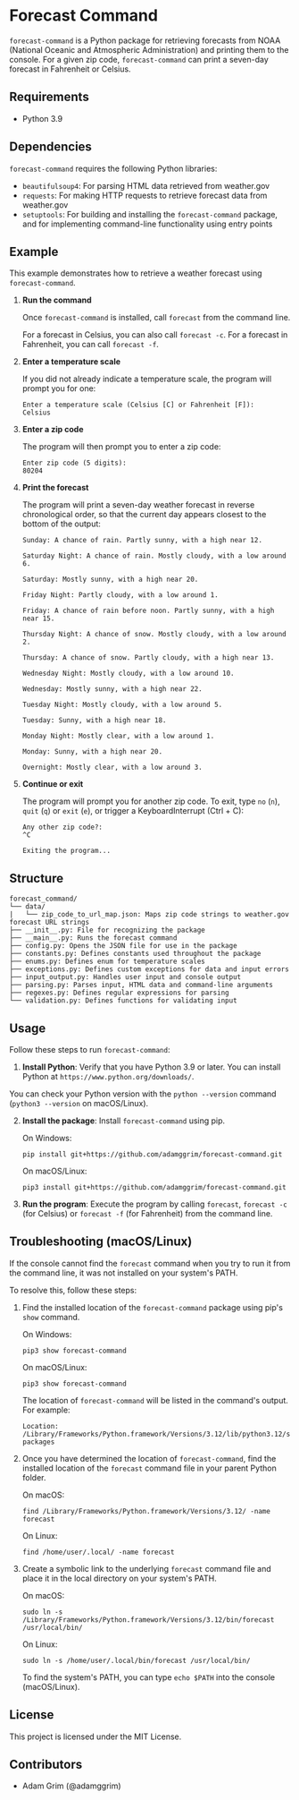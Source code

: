 # Forecast Command

`forecast-command` is a Python package for retrieving forecasts from NOAA (National Oceanic and Atmospheric Administration) and printing them to the console. For a given zip code, `forecast-command` can print a seven-day forecast in Fahrenheit or Celsius.

## Requirements

- Python 3.9

## Dependencies

`forecast-command` requires the following Python libraries:

- `beautifulsoup4`: For parsing HTML data retrieved from weather.gov
- `requests`: For making HTTP requests to retrieve forecast data from weather.gov
- `setuptools`: For building and installing the `forecast-command` package, and for implementing command-line functionality using entry points

## Example

This example demonstrates how to retrieve a weather forecast using `forecast-command`.

1. **Run the command**

    Once `forecast-command` is installed, call `forecast` from the command line.

    For a forecast in Celsius, you can also call `forecast -c`. For a forecast in Fahrenheit, you can call `forecast -f`.

2. **Enter a temperature scale**

    If you did not already indicate a temperature scale, the program will prompt you for one:

    ```
    Enter a temperature scale (Celsius [C] or Fahrenheit [F]):
    Celsius
    ```

3. **Enter a zip code**

    The program will then prompt you to enter a zip code:

    ```
    Enter zip code (5 digits):
    80204
    ```

4. **Print the forecast**

    The program will print a seven-day weather forecast in reverse chronological order, so that the current day appears closest to the bottom of the output:

    ```
    Sunday: A chance of rain. Partly sunny, with a high near 12.

    Saturday Night: A chance of rain. Mostly cloudy, with a low around 6.

    Saturday: Mostly sunny, with a high near 20.

    Friday Night: Partly cloudy, with a low around 1.

    Friday: A chance of rain before noon. Partly sunny, with a high near 15.

    Thursday Night: A chance of snow. Mostly cloudy, with a low around 2.

    Thursday: A chance of snow. Partly cloudy, with a high near 13.

    Wednesday Night: Mostly cloudy, with a low around 10.

    Wednesday: Mostly sunny, with a high near 22.

    Tuesday Night: Mostly cloudy, with a low around 5.

    Tuesday: Sunny, with a high near 18.

    Monday Night: Mostly clear, with a low around 1.

    Monday: Sunny, with a high near 20.

    Overnight: Mostly clear, with a low around 3.
    ```

5. **Continue or exit**

    The program will prompt you for another zip code. To exit, type `no` (`n`), `quit` (`q`) or `exit` (`e`), or trigger a KeyboardInterrupt (Ctrl + C):

    ```
    Any other zip code?:
    ^C

    Exiting the program...
    ```

## Structure

```
forecast_command/
└── data/
|   └── zip_code_to_url_map.json: Maps zip code strings to weather.gov forecast URL strings
├── __init__.py: File for recognizing the package
├── __main__.py: Runs the forecast command
├── config.py: Opens the JSON file for use in the package
├── constants.py: Defines constants used throughout the package
├── enums.py: Defines enum for temperature scales
├── exceptions.py: Defines custom exceptions for data and input errors
├── input_output.py: Handles user input and console output
├── parsing.py: Parses input, HTML data and command-line arguments
├── regexes.py: Defines regular expressions for parsing
└── validation.py: Defines functions for validating input
```

## Usage

Follow these steps to run `forecast-command`:

1. **Install Python**: Verify that you have Python 3.9 or later. You can install Python at `https://www.python.org/downloads/`.

You can check your Python version with the `python --version` command (`python3 --version` on macOS/Linux).

2. **Install the package**: Install `forecast-command` using pip.

    On Windows:

    ```
    pip install git+https://github.com/adamggrim/forecast-command.git
    ```

    On macOS/Linux:

    ```
    pip3 install git+https://github.com/adamggrim/forecast-command.git
    ```

4. **Run the program**: Execute the program by calling `forecast`, `forecast -c` (for Celsius) or `forecast -f` (for Fahrenheit) from the command line.

## Troubleshooting (macOS/Linux)

If the console cannot find the `forecast` command when you try to run it from the command line, it was not installed on your system's PATH.

To resolve this, follow these steps:

1. Find the installed location of the `forecast-command` package using pip's `show` command.

    On Windows:
    ```
    pip3 show forecast-command
    ```

    On macOS/Linux:
    ```
    pip3 show forecast-command
    ```

    The location of `forecast-command` will be listed in the command's output. For example:
    ```
    Location: /Library/Frameworks/Python.framework/Versions/3.12/lib/python3.12/site-packages
    ```

2. Once you have determined the location of `forecast-command`, find the installed location of the `forecast` command file in your parent Python folder.

    On macOS:
    ```
    find /Library/Frameworks/Python.framework/Versions/3.12/ -name forecast
    ```

    On Linux:
    ```
    find /home/user/.local/ -name forecast
    ```

3. Create a symbolic link to the underlying `forecast` command file and place it in the local directory on your system's PATH.

    On macOS:

    ```
    sudo ln -s /Library/Frameworks/Python.framework/Versions/3.12/bin/forecast /usr/local/bin/
    ```

    On Linux:

    ```
    sudo ln -s /home/user/.local/bin/forecast /usr/local/bin/
    ```

    To find the system's PATH, you can type `echo $PATH` into the console (macOS/Linux).

## License

This project is licensed under the MIT License.

## Contributors

- Adam Grim (@adamggrim)
